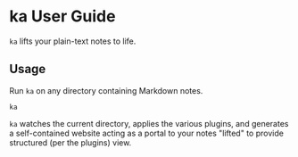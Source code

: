 # ka User Guide

`ka` lifts your plain-text notes to life.

## Usage 

Run `ka` on any directory containing Markdown notes.

```
ka
```

`ka` watches the current directory, applies the various plugins, and generates a self-contained website acting as a portal to your notes "lifted" to provide structured (per the plugins) view.
